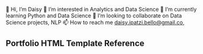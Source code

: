  👋 Hi, I’m Daisy
 👀 I’m interested in Analytics and Data Science
 🌱 I’m currently learning Python and Data Science
 💞️ I’m looking to collaborate on Data Science projects, NLP
 📫 How to reach me daisy.ipatzi.bello@gmail.co,

## Portfolio HTML Template Reference

